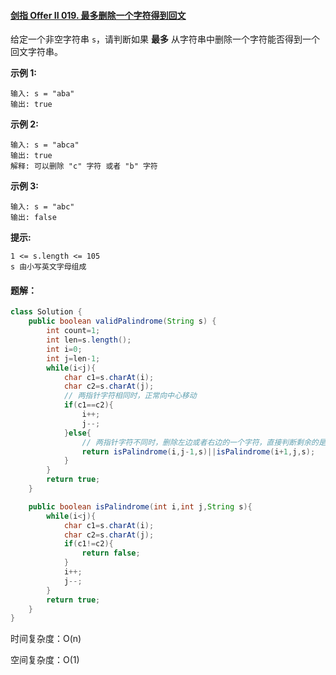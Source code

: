 #### [剑指 Offer II 019. 最多删除一个字符得到回文](https://leetcode.cn/problems/RQku0D/)



给定一个非空字符串 `s`，请判断如果 **最多** 从字符串中删除一个字符能否得到一个回文字符串。

**示例 1:**

```
输入: s = "aba"
输出: true
```

**示例 2:**

```
输入: s = "abca"
输出: true
解释: 可以删除 "c" 字符 或者 "b" 字符
```

**示例 3:**

```
输入: s = "abc"
输出: false
```

**提示:**

~~~
1 <= s.length <= 105
s 由小写英文字母组成
~~~



#### 题解：

~~~java
class Solution {
    public boolean validPalindrome(String s) {
        int count=1;
        int len=s.length();
        int i=0;
        int j=len-1;
        while(i<j){
            char c1=s.charAt(i);
            char c2=s.charAt(j);
            // 两指针字符相同时，正常向中心移动
            if(c1==c2){
                i++;
                j--;
            }else{
                // 两指针字符不同时，删除左边或者右边的一个字符，直接判断剩余的是否为回文即可
                return isPalindrome(i,j-1,s)||isPalindrome(i+1,j,s);
            }
        }
        return true;
    }

    public boolean isPalindrome(int i,int j,String s){
        while(i<j){
            char c1=s.charAt(i);
            char c2=s.charAt(j);
            if(c1!=c2){
                return false;
            }
            i++;
            j--;
        }
        return true;
    }
}
~~~

时间复杂度：O(n)

空间复杂度：O(1)
